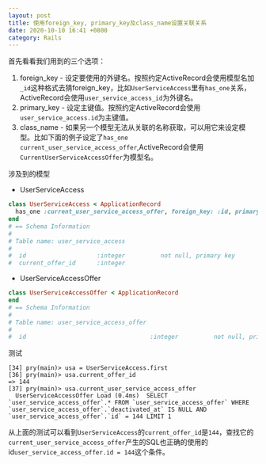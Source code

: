 ```yaml
---
layout: post
title: 使用foreign_key, primary_key及class_name设置关联关系
date: 2020-10-10 16:41 +0800
category: Rails
---
```


首先看看我们用到的三个选项：

1. foreign_key - 设定要使用的外键名。按照约定ActiveRecord会使用模型名加`_id`这种格式去猜foreign_key，比如`UserServiceAccess`里有`has_one`关系，ActiveRecord会使用`user_service_access_id`为外键名。
2. primary_key -  设定主键值。按照约定ActiveRecord会使用`user_service_access.id`为主键值。
3. class_name - 如果另一个模型无法从关联的名称获取，可以用它来设定模型。比如下面的例子设定了`has_one current_user_service_access_offer`,ActiveRecord会使用`CurrentUserServiceAccessOffer`为模型名。

涉及到的模型

* UserServiceAccess

```ruby
class UserServiceAccess < ApplicationRecord
  has_one :current_user_service_access_offer, foreign_key: :id, primary_key: :current_offer_id, class_name: 'UserServiceAccessOffer'
end
# == Schema Information
#
# Table name: user_service_access
#
#  id                    :integer          not null, primary key
#  current_offer_id      :integer
```

* UserServiceAccessOffer

```ruby
class UserServiceAccessOffer < ApplicationRecord
end
# == Schema Information
#
# Table name: user_service_access_offer
#
#  id                                   :integer          not null, primary key
```

测试

```shell 
[34] pry(main)> usa = UserServiceAccess.first  
[36] pry(main)> usa.current_offer_id                                                     
=> 144   
[37] pry(main)> usa.current_user_service_access_offer
  UserServiceAccessOffer Load (0.4ms)  SELECT `user_service_access_offer`.* FROM `user_service_access_offer` WHERE `user_service_access_offer`.`deactivated_at` IS NULL AND `user_service_access_offer`.`id` = 144 LIMIT 1 
```

从上面的测试可以看到`UserServiceAccess`的`current_offer_id`是`144`，查找它的`current_user_service_access_offer`产生的SQL也正确的使用的id`user_service_access_offer.id = 144`这个条件。